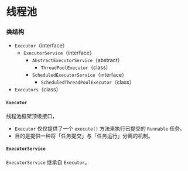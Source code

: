 # 线程池


### 类结构

- `Executor`（interface）
    - `ExecutorService`（interface）
        - `AbstractExecutorService`（abstract）
            - `ThreadPoolExecutor`（class）
        - `ScheduledExecutorService`（interface）
            - `ScheduledThreadPoolExecutor`（class）
- `Executors`（class）


#### `Executor`

线程池框架顶级接口，

- `Executor` 仅仅提供了一个 `execute()` 方法来执行已提交的 `Runnable` 任务。
- 目的是提供一种将「任务提交」与「任务运行」分离的机制。

#### `ExecutorService`

`ExecutorService` 继承自 `Executor`。